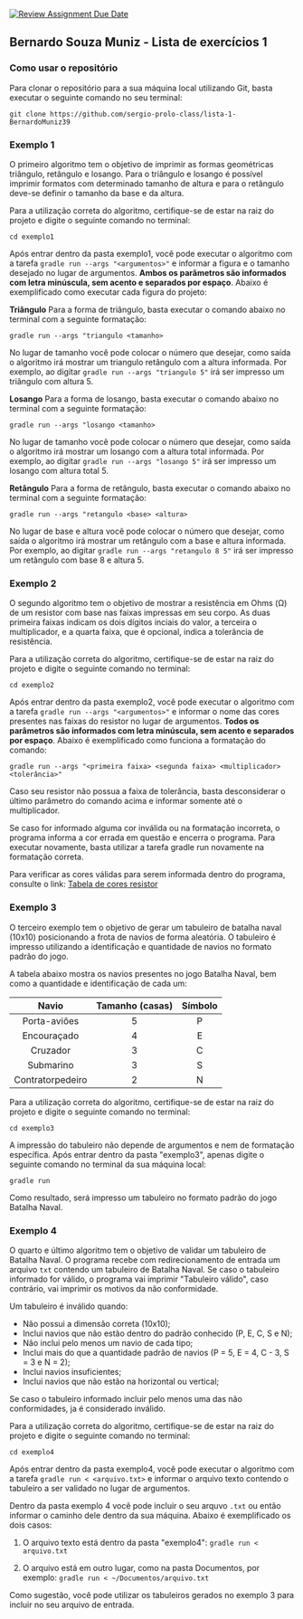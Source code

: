 [![Review Assignment Due Date](https://classroom.github.com/assets/deadline-readme-button-22041afd0340ce965d47ae6ef1cefeee28c7c493a6346c4f15d667ab976d596c.svg)](https://classroom.github.com/a/toeCyvWQ)

## Bernardo Souza Muniz - Lista de exercícios 1

### Como usar o repositório
Para clonar o repositório para a sua máquina local utilizando Git, basta executar o seguinte comando no seu terminal:

`git clone https://github.com/sergio-prolo-class/lista-1-BernardoMuniz39`


### Exemplo 1
O primeiro algoritmo tem o objetivo  de imprimir as formas geométricas triângulo, retângulo e losango. Para o triângulo e losango é possível imprimir formatos com determinado tamanho de altura e para o retângulo deve-se definir o tamanho da base e da altura.

Para a utilização correta do algoritmo, certifique-se de estar na raiz do projeto e digite o seguinte comando no terminal:

`cd exemplo1`

Após entrar dentro da pasta exemplo1, você pode executar o algoritmo com a tarefa `gradle run --args "<argumentos>"` e informar a figura e o tamanho desejado no lugar de argumentos. **Ambos os parâmetros são informados com letra minúscula, sem acento e separados por espaço**. Abaixo é exemplificado como executar cada figura do projeto:

**Triângulo**
Para a forma de triângulo, basta executar o comando abaixo no terminal com a seguinte formatação:

`gradle run --args "triangulo <tamanho>`

No lugar de tamanho você pode colocar o número que desejar, como saída o algoritmo irá mostrar um triangulo retângulo com a altura informada. Por exemplo, ao digitar `gradle run --args "triangulo 5"` irá ser impresso um triângulo com altura 5.

**Losango**
Para a forma de losango, basta executar o comando abaixo no terminal com a seguinte formatação:

`gradle run --args "losango <tamanho>`

No lugar de tamanho você pode colocar o número que desejar, como saída o algoritmo irá mostrar um losango com a altura total informada. Por exemplo, ao digitar `gradle run --args "losango 5"` irá ser impresso um losango com altura total 5.

**Retângulo**
Para a forma de retângulo, basta executar o comando abaixo no terminal com a seguinte formatação:

`gradle run --args "retangulo <base> <altura>`

No lugar de base e altura você pode colocar o número que desejar, como saída o algoritmo irá mostrar um retângulo com a base e altura informada. Por exemplo, ao digitar `gradle run --args "retangulo 8 5"` irá ser impresso um retângulo com base 8 e altura 5.


### Exemplo 2
O segundo algoritmo tem o objetivo de mostrar a resistência em Ohms (Ω) de um resistor com base nas faixas impressas em seu corpo. As duas primeira faixas indicam os dois dígitos inciais do valor, a terceira o multiplicador, e a quarta faixa, que é opcional, indica a tolerância de resistência.

Para a utilização correta do algoritmo, certifique-se de estar na raiz do projeto e digite o seguinte comando no terminal:

`cd exemplo2`

Após entrar dentro da pasta exemplo2, você pode executar o algoritmo com a tarefa `gradle run --args "<argumentos>"` e informar o nome das cores presentes nas faixas do resistor no lugar de argumentos. **Todos os parâmetros são informados com letra minúscula, sem acento e separados por espaço**. Abaixo é exemplificado como funciona a formatação do comando:

`gradle run --args "<primeira faixa> <segunda faixa> <multiplicador> <tolerância>"`

Caso seu resistor não possua a faixa de tolerância, basta desconsiderar o último parâmetro do comando acima e informar somente até o multiplicador.

Se caso for informado alguma cor inválida ou na formatação incorreta, o programa informa a cor errada em questão e encerra o programa. Para executar novamente, basta utilizar a tarefa gradle run novamente na formatação correta.

Para verificar as cores válidas para serem informada dentro do programa, consulte o link: [Tabela de cores resistor](https://static.wixstatic.com/media/767b08_494141490a1b4d83b7b942f8596bf9aa~mv2.png/v1/fill/w_288,h_515,al_c,q_85,usm_0.66_1.00_0.01,enc_avif,quality_auto/Tabela%20de%20cores%20de%20resistores%204%20faixas.png)


### Exemplo 3
O terceiro exemplo tem o objetivo de gerar um tabuleiro de batalha naval (10x10) posicionando a frota de navios de forma aleatória. O tabuleiro é impresso utilizando a identificação e quantidade de navios no formato padrão do jogo. 

A tabela abaixo mostra os navios presentes no jogo Batalha Naval, bem como a quantidade e identificação de cada um:

<div align="center">

| Navio              | Tamanho (casas) | Símbolo |
|:------------------:|:---------------:|:-------:|
| Porta-aviões       |        5        |    P    |
| Encouraçado        |        4        |    E    |
| Cruzador           |        3        |    C    |
| Submarino          |        3        |    S    |
| Contratorpedeiro   |        2        |    N    |

</div>


Para a utilização correta do algoritmo, certifique-se de estar na raiz do projeto e digite o seguinte comando no terminal:

`cd exemplo3`

A impressão do tabuleiro não depende de argumentos e nem de formatação específica. Após entrar dentro da pasta "exemplo3", apenas digite o seguinte comando no terminal da sua máquina local:

`gradle run`

Como resultado, será impresso um tabuleiro no formato padrão do jogo Batalha Naval.

### Exemplo 4
O quarto e último algoritmo tem o objetivo de validar um tabuleiro de Batalha Naval. O programa recebe com redirecionamento de entrada um arquivo `txt` contendo um tabuleiro de Batalha Naval. Se caso o tabuleiro informado for válido, o programa vai imprimir "Tabuleiro válido", caso contrário, vai imprimir os motivos da não conformidade.

Um tabuleiro é inválido quando:
- Não possui a dimensão correta (10x10);
- Inclui navios que não estão dentro do padrão conhecido (P, E, C, S e N);
- Não inclui pelo menos um navio de cada tipo;
- Inclui mais do que a quantidade padrão de navios (P = 5, E = 4, C - 3, S = 3 e N = 2);
- Inclui navios insuficientes;
- Inclui navios que não estão na horizontal ou vertical;

Se caso o tabuleiro informado incluir pelo menos uma das não conformidades, ja é considerado inválido.


Para a utilização correta do algoritmo, certifique-se de estar na raiz do projeto e digite o seguinte comando no terminal:

`cd exemplo4`

Após entrar dentro da pasta exemplo4, você pode executar o algoritmo com a tarefa `gradle run < <arquivo.txt>` e informar o arquivo texto contendo o tabuleiro a ser validado no lugar de argumentos.

Dentro da pasta exemplo 4 você pode incluir o seu arquvo `.txt` ou então informar o caminho dele dentro da sua máquina. Abaixo é exemplificado os dois casos:

1) O arquivo texto está dentro da pasta "exemplo4":
`gradle run < arquivo.txt`

2) O arquivo está em outro lugar, como na pasta Documentos, por exemplo:
`gradle run < ~/Documentos/arquivo.txt`

Como sugestão, você pode utilizar os tabuleiros gerados no exemplo 3 para incluir no seu arquivo de entrada.



